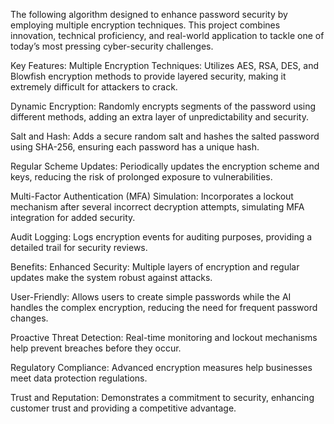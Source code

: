 The following algorithm designed to enhance password security by employing multiple encryption techniques. This project combines innovation, technical proficiency, and real-world application to tackle one of today’s most pressing cyber-security challenges.


Key Features:
Multiple Encryption Techniques: Utilizes AES, RSA, DES, and Blowfish encryption methods to provide layered security, making it extremely difficult for attackers to crack.

Dynamic Encryption: Randomly encrypts segments of the password using different methods, adding an extra layer of unpredictability and security.

Salt and Hash: Adds a secure random salt and hashes the salted password using SHA-256, ensuring each password has a unique hash.

Regular Scheme Updates: Periodically updates the encryption scheme and keys, reducing the risk of prolonged exposure to vulnerabilities.

Multi-Factor Authentication (MFA) Simulation: Incorporates a lockout mechanism after several incorrect decryption attempts, simulating MFA integration for added security.

Audit Logging: Logs encryption events for auditing purposes, providing a detailed trail for security reviews.

Benefits:
Enhanced Security: Multiple layers of encryption and regular updates make the system robust against attacks.

User-Friendly: Allows users to create simple passwords while the AI handles the complex encryption, reducing the need for frequent password changes.

Proactive Threat Detection: Real-time monitoring and lockout mechanisms help prevent breaches before they occur.

Regulatory Compliance: Advanced encryption measures help businesses meet data protection regulations.

Trust and Reputation: Demonstrates a commitment to security, enhancing customer trust and providing a competitive advantage.
